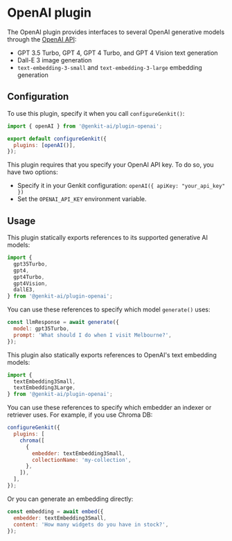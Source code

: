 # OpenAI plugin

The OpenAI plugin provides interfaces to several OpenAI generative models
through the [OpenAI API](https://platform.openai.com/):

- GPT 3.5 Turbo, GPT 4, GPT 4 Turbo, and GPT 4 Vision text generation
- Dall-E 3 image generation
- `text-embedding-3-small` and `text-embedding-3-large` embedding generation

## Configuration

To use this plugin, specify it when you call `configureGenkit()`:

```js
import { openAI } from '@genkit-ai/plugin-openai';

export default configureGenkit({
  plugins: [openAI()],
});
```

This plugin requires that you specify your OpenAI API key. To do so, you have
two options:

- Specify it in your Genkit configuration: `openAI({ apiKey: "your_api_key" })`
- Set the `OPENAI_API_KEY` environment variable.

## Usage

This plugin statically exports references to its supported generative AI models:

```js
import {
  gpt35Turbo,
  gpt4,
  gpt4Turbo,
  gpt4Vision,
  dallE3,
} from '@genkit-ai/plugin-openai';
```

You can use these references to specify which model `generate()` uses:

```js
const llmResponse = await generate({
  model: gpt35Turbo,
  prompt: 'What should I do when I visit Melbourne?',
});
```

This plugin also statically exports references to OpenAI's text embedding
models:

```js
import {
  textEmbedding3Small,
  textEmbedding3Large,
} from '@genkit-ai/plugin-openai';
```

You can use these references to specify which embedder an indexer or retriever
uses. For example, if you use Chroma DB:

```js
configureGenkit({
  plugins: [
    chroma([
      {
        embedder: textEmbedding3Small,
        collectionName: 'my-collection',
      },
    ]),
  ],
});
```

Or you can generate an embedding directly:

```js
const embedding = await embed({
  embedder: textEmbedding3Small,
  content: 'How many widgets do you have in stock?',
});
```
